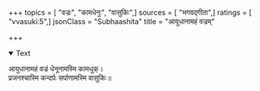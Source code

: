 +++
topics = [ "वज्रः", "कामधेनुः", "वासुकिः",]
sources = [ "भगवद्गीता",]
ratings = [ "vvasuki:5",]
jsonClass = "Subhaashita"
title = "आयुधानामहं वज्रम्"

+++

<details open><summary>Text</summary>

आयुधानामहं वज्रं धेनूनामस्मि कामधुक्।  
प्रजनश्चास्मि कन्दर्पः सर्पाणामस्मि वासुकिः॥
</details>
